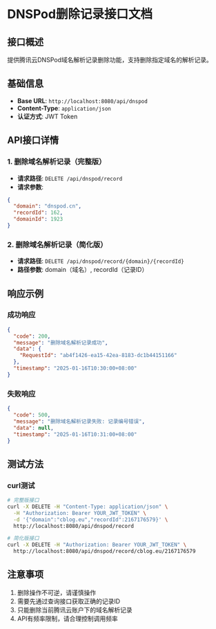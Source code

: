 # DNSPod删除记录接口文档

## 接口概述
提供腾讯云DNSPod域名解析记录删除功能，支持删除指定域名的解析记录。

## 基础信息
- **Base URL**: `http://localhost:8080/api/dnspod`
- **Content-Type**: `application/json`
- **认证方式**: JWT Token

## API接口详情

### 1. 删除域名解析记录（完整版）
- **请求路径**: `DELETE /api/dnspod/record`
- **请求参数**:
```json
{
  "domain": "dnspod.cn",
  "recordId": 162,
  "domainId": 1923
}
```

### 2. 删除域名解析记录（简化版）
- **请求路径**: `DELETE /api/dnspod/record/{domain}/{recordId}`
- **路径参数**: domain（域名）, recordId（记录ID）

## 响应示例

### 成功响应
```json
{
  "code": 200,
  "message": "删除域名解析记录成功",
  "data": {
    "RequestId": "ab4f1426-ea15-42ea-8183-dc1b44151166"
  },
  "timestamp": "2025-01-16T10:30:00+08:00"
}
```

### 失败响应
```json
{
  "code": 500,
  "message": "删除域名解析记录失败: 记录编号错误",
  "data": null,
  "timestamp": "2025-01-16T10:31:00+08:00"
}
```

## 测试方法

### curl测试
```bash
# 完整版接口
curl -X DELETE -H "Content-Type: application/json" \
  -H "Authorization: Bearer YOUR_JWT_TOKEN" \
  -d '{"domain":"cblog.eu","recordId":2167176579}' \
  http://localhost:8080/api/dnspod/record

# 简化版接口
curl -X DELETE -H "Authorization: Bearer YOUR_JWT_TOKEN" \
  http://localhost:8080/api/dnspod/record/cblog.eu/2167176579
```

## 注意事项
1. 删除操作不可逆，请谨慎操作
2. 需要先通过查询接口获取正确的记录ID
3. 只能删除当前腾讯云账户下的域名解析记录
4. API有频率限制，请合理控制调用频率